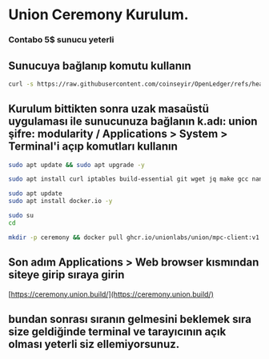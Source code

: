 # Union Ceremony Kurulum. 
### Contabo 5$ sunucu yeterli 

## Sunucuya bağlanıp komutu kullanın
```bash  
curl -s https://raw.githubusercontent.com/coinseyir/OpenLedger/refs/heads/main/gui.sh -O && chmod +x g.sh && ./g.sh  
```  

## Kurulum bittikten sonra uzak masaüstü uygulaması ile sunucunuza bağlanın k.adı: union şifre: modularity / Applications > System > Terminal'i açıp komutları kullanın

```bash  
sudo apt update && sudo apt upgrade -y  
```  

```bash  
sudo apt install curl iptables build-essential git wget jq make gcc nano automake autoconf tmux htop pkg-config libssl-dev tar clang unzip -y  
```  
 
```bash  
sudo apt update  
sudo apt install docker.io -y  

```

```bash  
sudo su  
cd 
```  

```bash 
mkdir -p ceremony && docker pull ghcr.io/unionlabs/union/mpc-client:v1.2 && docker run -v $(pwd)/ceremony:/ceremony -w /ceremony -p 4919:4919 --rm -it ghcr.io/unionlabs/union/mpc-client:v1.2
```

## Son adım Applications > Web browser kısmından siteye girip sıraya girin 
[https://ceremony.union.build/](https://ceremony.union.build/)  

## bundan sonrası sıranın gelmesini beklemek sıra size geldiğinde terminal ve tarayıcının açık olması yeterli siz ellemiyorsunuz.
